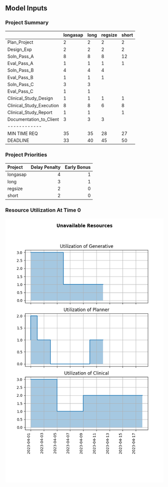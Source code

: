 ## Model Inputs
### Project Summary

|                          | longasap   | long   | regsize   | short   |
|:-------------------------|:-----------|:-------|:----------|:--------|
| Plan_Project             | 2          | 2      | 2         | 2       |
| Design_Exp               | 2          | 2      | 2         | 2       |
| Soln_Pass_A              | 8          | 8      | 8         | 12      |
| Eval_Pass_A              | 1          | 1      | 1         | 1       |
| Soln_Pass_B              | 4          | 4      | 4         |         |
| Eval_Pass_B              | 1          | 1      | 1         |         |
| Soln_Pass_C              | 3          | 3      |           |         |
| Eval_Pass_C              | 1          | 1      |           |         |
| Clinical_Study_Design    | 1          | 1      | 1         | 1       |
| Clinical_Study_Execution | 8          | 8      | 6         | 8       |
| Clinical_Study_Report    | 1          | 1      |           | 1       |
| Documentation_to_Client  | 3          | 3      | 3         |         |
| ------------             |            |        |           |         |
| MIN TIME REQ             | 35         | 35     | 28        | 27      |
| DEADLINE                 | 33         | 40     | 45        | 50      |




### Project Priorities

| Project      |   Delay Penalty |     Early Bonus |
| :------      |   ------------: |     ----------: |
| longasap     |               4 |               1 |
| long         |               3 |               1 |
| regsize      |               2 |               0 |
| short        |               2 |               0 |




### Resource Utilization At Time 0
![Resource Prior Utilization](scheduling/scheduling_RD_resource_prior_utilization.png 'Title')
